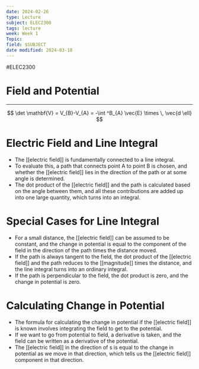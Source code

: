 ```yaml
---
date: 2024-02-26
type: Lecture
subject: ELEC2300
tags: lecture
week: Week 1
Topic:
field: $SUBJECT
date modified: 2024-03-18
---
```


#ELEC2300

# Field and Potential
---
$$
\det \mathbf{V} = V_{B}-V_{A} = -\int ^B_{A} \vec{E} \times  \, \vec{d \ell} 
$$
# Electric Field and Line Integral
- The [[electric field]] is fundamentally connected to a line integral.
- To evaluate this, a path that connects point A to point B is chosen, and whether the [[electric field]] lies in the direction of the path or at some angle is determined.
- The dot product of the [[electric field]] and the path is calculated based on the angle between them, and all these contributions are added up into one large quantity, which turns into an integral.

# Special Cases for Line Integral
- For a small distance, the [[electric field]] can be assumed to be constant, and the change in potential is equal to the component of the field in the direction of the path times the distance moved.
- If the path is always tangent to the field, the dot product of the [[electric field]] and the path reduces to the [[magnitude]] times the distance, and the line integral turns into an ordinary integral.
- If the path is perpendicular to the field, the dot product is zero, and the change in potential is zero.

# Calculating Change in Potential
- The formula for calculating the change in potential if the [[electric field]] is known involves integrating the field to get to the potential.
- If we want to go from potential to field, a derivative is taken, and the field can be written as a derivative of the potential.
- The [[electric field]] in the direction of s is equal to the change in potential as we move in that direction, which tells us the [[electric field]] component in that direction.
